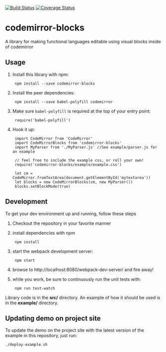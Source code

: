 [![Build Status](https://travis-ci.org/bootstrapworld/codemirror-blocks.svg?branch=master)](https://travis-ci.org/bootstrapworld/codemirror-blocks)
[![Coverage Status](https://coveralls.io/repos/bootstrapworld/codemirror-blocks/badge.svg?branch=master&service=github)](https://coveralls.io/github/bootstrapworld/codemirror-blocks?branch=master)

# codemirror-blocks
A library for making functional languages editable using visual blocks inside of codemirror

## Usage

1. Install this library with npm:

        npm install --save codemirror-blocks

2. Install the peer dependencies:

        npm install --save babel-polyfill codemirror

3. Make sure `babel-polyfill` is required at the top of your entry point:

        require('babel-polyfill')

4. Hook it up:

        import CodeMirror from 'CodeMirror'
        import CodeMirrorBlocks from 'codemirror-blocks'
        import MyParser from './MyParser.js' //See example/parser.js for an example

        // feel free to include the example css, or roll your own!
        require('codemirror-blocks/example/example.css')

        let cm = CodeMirror.fromTextArea(document.getElementById('mytextarea'))
        let blocks = new CodeMirrorBlocks(cm, new MyParser())
        blocks.setBlockMode(true)

## Development

To get your dev environment up and running, follow these steps

1. Checkout the repository in your favorite manner

2. install dependencies with npm

        npm install

3. start the webpack development server:

        npm start

4. browse to http://localhost:8080/webpack-dev-server/ and fire away!

5. while you work, be sure to continuously run the unit tests with:

        npm run test-watch

Library code is in the **src/** directory. An example of how it should be used is in the **example/** directory.

## Updating demo on project site

To update the demo on the project site with the latest version of the example in
this repository, just run:

    ./deploy-example.sh
